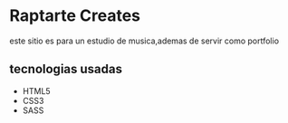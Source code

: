 <h1> Raptarte Creates</h1>
<p> este sitio es para un estudio de musica,ademas de servir como portfolio </p>


<h2> tecnologias usadas </h2>
<ul>
    <li>HTML5</li>
    <li>CSS3</li>
    <li>SASS</li>
    </ul>
